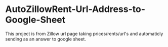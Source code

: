 # AutoZillowRent-Url-Address-to-Google-Sheet
This project is from Zillow url page taking prices/rents/url's and automaticly sending as an answer to google sheet.
